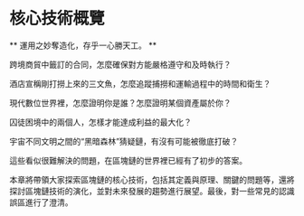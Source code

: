 # 核心技術概覽

** 運用之妙奪造化，存乎一心勝天工。 **

跨境商貿中籤訂的合同，怎麼確保對方能嚴格遵守和及時執行？

酒店宣稱剛打撈上來的三文魚，怎麼追蹤捕撈和運輸過程中的時間和衛生？

現代數位世界裡，怎麼證明你是誰？怎麼證明某個資產屬於你？

囚徒困境中的兩個人，怎樣才能達成利益的最大化？

宇宙不同文明之間的“黑暗森林”猜疑鏈，有沒有可能被徹底打破？

這些看似很難解決的問題，在區塊鏈的世界裡已經有了初步的答案。

本章將帶領大家探索區塊鏈的核心技術，包括其定義與原理、關鍵的問題等，還將探討區塊鏈技術的演化，並對未來發展的趨勢進行展望。最後，對一些常見的認識誤區進行了澄清。

